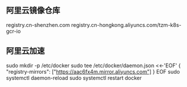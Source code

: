 ## 阿里云镜像仓库

registry.cn-shenzhen.com
registry.cn-hongkong.aliyuncs.com/tzm-k8s-gcr-io



## 阿里云加速

sudo mkdir -p /etc/docker
sudo tee /etc/docker/daemon.json <<-'EOF'
{
  "registry-mirrors": ["https://aac6fx4m.mirror.aliyuncs.com"]
}
EOF
sudo systemctl daemon-reload
sudo systemctl restart docker